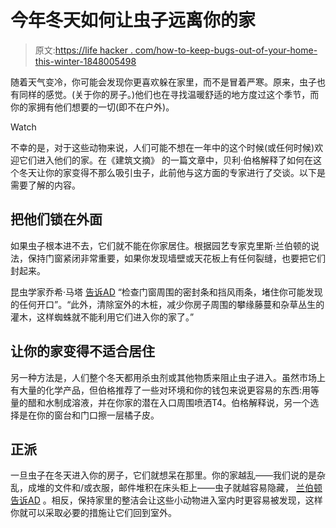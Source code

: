 # 今年冬天如何让虫子远离你的家

> 原文:[https://life hacker . com/how-to-keep-bugs-out-of-your-home-this-winter-1848005498](https://lifehacker.com/how-to-keep-bugs-out-of-your-home-this-winter-1848005498)

随着天气变冷，你可能会发现你更喜欢躲在家里，而不是冒着严寒。原来，虫子也有同样的感觉。(关于你的房子。)他们也在寻找温暖舒适的地方度过这个季节，而你的家拥有他们想要的一切(即不在户外)。

Watch

不幸的是，对于这些动物来说，人们可能不想在一年中的这个时候(或任何时候)欢迎它们进入他们的家。在《建筑文摘》 的一篇文章中，贝利·伯格解释了如何在这个冬天让你的家变得不那么吸引虫子，此前他与这方面的专家进行了交谈。以下是需要了解的内容。

## 把他们锁在外面

如果虫子根本进不去，它们就不能在你家居住。根据园艺专家克里斯·兰伯顿的说法，保持门窗紧闭非常重要，如果你发现墙壁或天花板上有任何裂缝，也要把它们封起来。

昆虫学家乔希·马塔 [告诉AD](https://www.architecturaldigest.com/story/how-to-bug-proof-your-house) “检查门窗周围的密封条和挡风雨条，堵住你可能发现的任何开口”。“此外，清除室外的木桩，减少你房子周围的攀缘藤蔓和杂草丛生的灌木，这样蜘蛛就不能利用它们进入你的家了。”

## 让你的家变得不适合居住

另一种方法是，人们整个冬天都用杀虫剂或其他物质来阻止虫子进入。虽然市场上有大量的化学产品，但伯格推荐了一些对环境和你的钱包来说更容易的东西:用等量的醋和水制成溶液，并在你家的潜在入口周围喷洒T4。伯格解释说，另一个选择是在你的窗台和门口擦一层橘子皮。

## 正派

一旦虫子在冬天进入你的房子，它们就想呆在那里。你的家越乱——我们说的是杂乱，成堆的文件和/或衣服，邮件堆积在床头柜上——虫子就越容易隐藏， [兰伯顿告诉AD](https://www.architecturaldigest.com/story/how-to-bug-proof-your-house) 。相反，保持家里的整洁会让这些小动物进入室内时更容易被发现，这样你就可以采取必要的措施让它们回到室外。